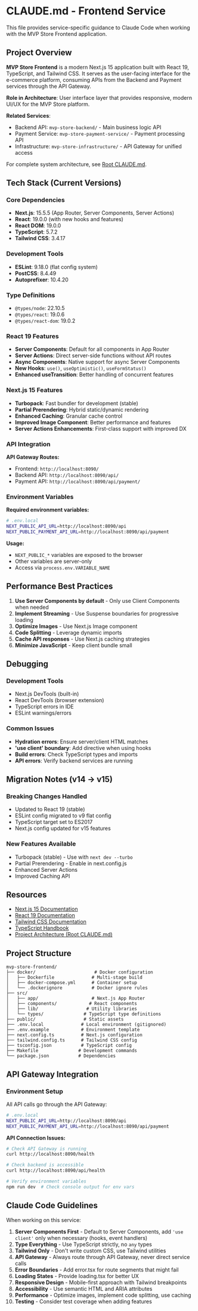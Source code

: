 # CLAUDE.md - Frontend Service

This file provides service-specific guidance to Claude Code when working with the MVP Store Frontend application.

## Project Overview

**MVP Store Frontend** is a modern Next.js 15 application built with React 19, TypeScript, and Tailwind CSS. It serves as the user-facing interface for the e-commerce platform, consuming APIs from the Backend and Payment services through the API Gateway.

**Role in Architecture**: User interface layer that provides responsive, modern UI/UX for the MVP Store platform.

**Related Services**:
- Backend API: `mvp-store-backend/` - Main business logic API
- Payment Service: `mvp-store-payment-service/` - Payment processing API
- Infrastructure: `mvp-store-infrastructure/` - API Gateway for unified access

For complete system architecture, see [Root CLAUDE.md](../CLAUDE.md).

## Tech Stack (Current Versions)

### Core Dependencies
- **Next.js**: 15.5.5 (App Router, Server Components, Server Actions)
- **React**: 19.0.0 (with new hooks and features)
- **React DOM**: 19.0.0
- **TypeScript**: 5.7.2
- **Tailwind CSS**: 3.4.17

### Development Tools
- **ESLint**: 9.18.0 (flat config system)
- **PostCSS**: 8.4.49
- **Autoprefixer**: 10.4.20

### Type Definitions
- `@types/node`: 22.10.5
- `@types/react`: 19.0.6
- `@types/react-dom`: 19.0.2

### React 19 Features
- **Server Components**: Default for all components in App Router
- **Server Actions**: Direct server-side functions without API routes
- **Async Components**: Native support for async Server Components
- **New Hooks**: `use()`, `useOptimistic()`, `useFormStatus()`
- **Enhanced useTransition**: Better handling of concurrent features

### Next.js 15 Features
- **Turbopack**: Fast bundler for development (stable)
- **Partial Prerendering**: Hybrid static/dynamic rendering
- **Enhanced Caching**: Granular cache control
- **Improved Image Component**: Better performance and features
- **Server Actions Enhancements**: First-class support with improved DX

### API Integration

**API Gateway Routes:**
- Frontend: `http://localhost:8090/`
- Backend API: `http://localhost:8090/api/`
- Payment API: `http://localhost:8090/api/payment/`

### Environment Variables

**Required environment variables:**
```bash
# .env.local
NEXT_PUBLIC_API_URL=http://localhost:8090/api
NEXT_PUBLIC_PAYMENT_API_URL=http://localhost:8090/api/payment
```

**Usage:**
- `NEXT_PUBLIC_*` variables are exposed to the browser
- Other variables are server-only
- Access via `process.env.VARIABLE_NAME`

## Performance Best Practices

1. **Use Server Components by default** - Only use Client Components when needed
2. **Implement Streaming** - Use Suspense boundaries for progressive loading
3. **Optimize Images** - Use Next.js Image component
4. **Code Splitting** - Leverage dynamic imports
5. **Cache API responses** - Use Next.js caching strategies
6. **Minimize JavaScript** - Keep client bundle small

## Debugging

### Development Tools
- Next.js DevTools (built-in)
- React DevTools (browser extension)
- TypeScript errors in IDE
- ESLint warnings/errors

### Common Issues
- **Hydration errors**: Ensure server/client HTML matches
- **'use client' boundary**: Add directive when using hooks
- **Build errors**: Check TypeScript types and imports
- **API errors**: Verify backend services are running

## Migration Notes (v14 → v15)

### Breaking Changes Handled
- Updated to React 19 (stable)
- ESLint config migrated to v9 flat config
- TypeScript target set to ES2017
- Next.js config updated for v15 features

### New Features Available
- Turbopack (stable) - Use with `next dev --turbo`
- Partial Prerendering - Enable in next.config.js
- Enhanced Server Actions
- Improved Caching API

## Resources
- [Next.js 15 Documentation](https://nextjs.org/docs)
- [React 19 Documentation](https://react.dev/)
- [Tailwind CSS Documentation](https://tailwindcss.com/docs)
- [TypeScript Handbook](https://www.typescriptlang.org/docs/)
- [Project Architecture (Root CLAUDE.md)](../CLAUDE.md)

## Project Structure

```
mvp-store-frontend/
├── docker/                      # Docker configuration
│   ├── Dockerfile              # Multi-stage build
│   ├── docker-compose.yml      # Container setup
│   └── .dockerignore           # Docker ignore rules
├── src/
│   ├── app/                    # Next.js App Router
│   ├── components/            # React components
│   ├── lib/                  # Utility libraries
│   └── types/               # TypeScript type definitions
├── public/                  # Static assets
├── .env.local              # Local environment (gitignored)
├── .env.example            # Environment template
├── next.config.ts          # Next.js configuration
├── tailwind.config.ts      # Tailwind CSS config
├── tsconfig.json           # TypeScript config
├── Makefile               # Development commands
└── package.json           # Dependencies
```

## API Gateway Integration

### Environment Setup
All API calls go through the API Gateway:
```bash
# .env.local
NEXT_PUBLIC_API_URL=http://localhost:8090/api
NEXT_PUBLIC_PAYMENT_API_URL=http://localhost:8090/api/payment
```

**API Connection Issues:**
```bash
# Check API Gateway is running
curl http://localhost:8090/health

# Check backend is accessible
curl http://localhost:8090/api/health

# Verify environment variables
npm run dev  # Check console output for env vars
```

## Claude Code Guidelines

When working on this service:
1. **Server Components First** - Default to Server Components, add `'use client'` only when necessary (hooks, event handlers)
2. **Type Everything** - Use TypeScript strictly, no `any` types
3. **Tailwind Only** - Don't write custom CSS, use Tailwind utilities
4. **API Gateway** - Always route through API Gateway, never direct service calls
5. **Error Boundaries** - Add error.tsx for route segments that might fail
6. **Loading States** - Provide loading.tsx for better UX
7. **Responsive Design** - Mobile-first approach with Tailwind breakpoints
8. **Accessibility** - Use semantic HTML and ARIA attributes
9. **Performance** - Optimize images, implement code splitting, use caching
10. **Testing** - Consider test coverage when adding features